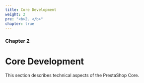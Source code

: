 ```yaml
---
title: Core Development
weight: 2
pre: "<b>2. </b>"
chapter: true
---
```


### Chapter 2

# Core Development

This section describes technical aspects of the PrestaShop Core.
